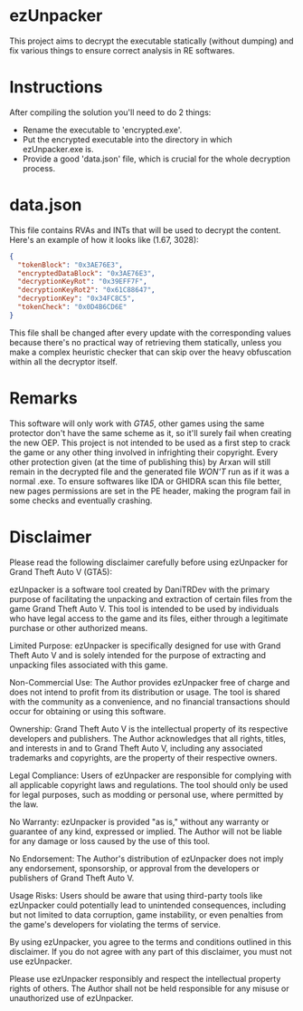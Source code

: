 # ezUnpacker
This project aims to decrypt the executable statically (without dumping) and fix 
various things to ensure correct analysis in RE softwares.

# Instructions
After compiling the solution you'll need to do 2 things:
- Rename the executable to 'encrypted.exe'.
- Put the encrypted executable into the directory in which ezUnpacker.exe is.
- Provide a good 'data.json' file, which is crucial for the whole decryption process.

# data.json
This file contains RVAs and INTs that will be used to decrypt the content. Here's an example of how it looks like (1.67, 3028):

```json
{
  "tokenBlock": "0x3AE76E3",
  "encryptedDataBlock": "0x3AE76E3",
  "decryptionKeyRot": "0x39EFF7F",
  "decryptionKeyRot2": "0x61C88647",
  "decryptionKey": "0x34FC8C5",
  "tokenCheck": "0x0D4B6CD6E"
}
```

This file shall be changed after every update with the corresponding values because there's no practical
way of retrieving them statically, unless you make a complex heuristic checker that can skip over the 
heavy obfuscation within all the decryptor itself.

# Remarks
This software will only work with *GTA5*, other games using the same protector don't have the same scheme as it, so it'll surely fail when creating the new OEP.
This project is not intended to be used as a first step to crack the game or any other thing involved in infrighting their copyright. Every other protection given (at the time of publishing this) by Arxan will still remain in the decrypted file and the generated file *WON'T* run as if it was a normal .exe. To ensure softwares like IDA or GHIDRA scan this file better, new pages permissions are set in the PE header, making the program fail in some checks and eventually crashing. 

# Disclaimer
Please read the following disclaimer carefully before using ezUnpacker for Grand Theft Auto V (GTA5):

ezUnpacker is a software tool created by DaniTRDev with the primary purpose of facilitating the unpacking and extraction of certain files from the game Grand Theft Auto V. This tool is intended to be used by individuals who have legal access to the game and its files, either through a legitimate purchase or other authorized means.

Limited Purpose: ezUnpacker is specifically designed for use with Grand Theft Auto V and is solely intended for the purpose of extracting and unpacking files associated with this game.

Non-Commercial Use: The Author provides ezUnpacker free of charge and does not intend to profit from its distribution or usage. The tool is shared with the community as a convenience, and no financial transactions should occur for obtaining or using this software.

Ownership: Grand Theft Auto V is the intellectual property of its respective developers and publishers. The Author acknowledges that all rights, titles, and interests in and to Grand Theft Auto V, including any associated trademarks and copyrights, are the property of their respective owners.

Legal Compliance: Users of ezUnpacker are responsible for complying with all applicable copyright laws and regulations. The tool should only be used for legal purposes, such as modding or personal use, where permitted by the law.

No Warranty: ezUnpacker is provided "as is," without any warranty or guarantee of any kind, expressed or implied. The Author will not be liable for any damage or loss caused by the use of this tool.

No Endorsement: The Author's distribution of ezUnpacker does not imply any endorsement, sponsorship, or approval from the developers or publishers of Grand Theft Auto V.

Usage Risks: Users should be aware that using third-party tools like ezUnpacker could potentially lead to unintended consequences, including but not limited to data corruption, game instability, or even penalties from the game's developers for violating the terms of service.

By using ezUnpacker, you agree to the terms and conditions outlined in this disclaimer. If you do not agree with any part of this disclaimer, you must not use ezUnpacker.

Please use ezUnpacker responsibly and respect the intellectual property rights of others. The Author shall not be held responsible for any misuse or unauthorized use of ezUnpacker.
